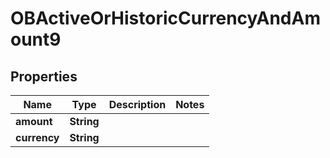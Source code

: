 
# OBActiveOrHistoricCurrencyAndAmount9

## Properties
Name | Type | Description | Notes
------------ | ------------- | ------------- | -------------
**amount** | **String** |  | 
**currency** | **String** |  | 



